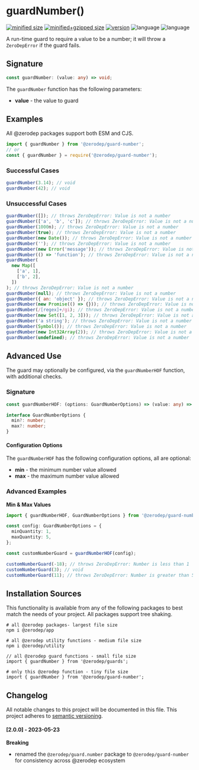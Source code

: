 # guardNumber()

[![minified size](https://img.shields.io/bundlephobia/min/@zerodep/guard-number?style=flat-square&color=blue)](https://bundlephobia.com/package/@zerodep/guard-number)
[![minified+gzipped size](https://img.shields.io/bundlephobia/minzip/@zerodep/guard-number?style=flat-square&color=blue)](https://bundlephobia.com/package/@zerodep/guard-number)
[![version](https://img.shields.io/npm/v/@zerodep/guard-number?style=flat-square&color=blue)](https://www.npmjs.com/package/@zerodep/guard-number)
![language](https://img.shields.io/github/languages/top/cdepage/zerodep?style=flat-square)
![language](https://img.shields.io/badge/types-included-blue?style=flat-square)

A run-time guard to require a value to be a number; it will throw a `ZeroDepError` if the guard fails.

## Signature

```typescript
const guardNumber: (value: any) => void;
```

The `guardNumber` function has the following parameters:

- **value** - the value to guard

## Examples

All @zerodep packages support both ESM and CJS.

```javascript
import { guardNumber } from '@zerodep/guard-number';
// or
const { guardNumber } = require('@zerodep/guard-number');
```

### Successful Cases

```javascript
guardNumber(3.14); // void
guardNumber(42); // void
```

### Unsuccessful Cases

```javascript
guardNumber([]); // throws ZeroDepError: Value is not a number
guardNumber(['a', 'b', 'c']); // throws ZeroDepError: Value is not a number
guardNumber(1000n); // throws ZeroDepError: Value is not a number
guardNumber(true); // throws ZeroDepError: Value is not a number
guardNumber(new Date()); // throws ZeroDepError: Value is not a number
guardNumber(''); // throws ZeroDepError: Value is not a number
guardNumber(new Error('message')); // throws ZeroDepError: Value is not a number
guardNumber(() => 'function'); // throws ZeroDepError: Value is not a number
guardNumber(
  new Map([
    ['a', 1],
    ['b', 2],
  ])
); // throws ZeroDepError: Value is not a number
guardNumber(null); // throws ZeroDepError: Value is not a number
guardNumber({ an: 'object' }); // throws ZeroDepError: Value is not a number
guardNumber(new Promise(() => {})); // throws ZeroDepError: Value is not a number
guardNumber(/[regex]+/gi); // throws ZeroDepError: Value is not a number
guardNumber(new Set([1, 2, 3])); // throws ZeroDepError: Value is not a number
guardNumber('a string'); // throws ZeroDepError: Value is not a number
guardNumber(Symbol()); // throws ZeroDepError: Value is not a number
guardNumber(new Int32Array(2)); // throws ZeroDepError: Value is not a number
guardNumber(undefined); // throws ZeroDepError: Value is not a number
```

## Advanced Use

The guard may optionally be configured, via the `guardNumberHOF` function, with additional checks.

### Signature

```typescript
const guardNumberHOF: (options: GuardNumberOptions) => (value: any) => void;

interface GuardNumberOptions {
  min?: number;
  max?: number;
}
```

#### Configuration Options

The `guardNumberHOF` has the following configuration options, all are optional:

- **min** - the minimum number value allowed
- **max** - the maximum number value allowed

### Advanced Examples

**Min & Max Values**

```typescript
import { guardNumberHOF, GuardNumberOptions } from '@zerodep/guard-number';

const config: GuardNumberOptions = {
  minQuantity: 1,
  maxQuantity: 5,
};

const customNumberGuard = guardNumberHOF(config);

customNumberGuard(-18); // throws ZeroDepError: Number is less than 1
customNumberGuard(3); // void
customNumberGuard(11); // throws ZeroDepError: Number is greater than 5
```

## Installation Sources

This functionality is available from any of the following packages to best match the needs of your project. All packages support tree shaking.

```shell
# all @zerodep packages- largest file size
npm i @zerodep/app

# all @zerodep utility functions - medium file size
npm i @zerodep/utility

// all @zerodep guard functions - small file size
import { guardNumber } from '@zerodep/guards';

# only this @zerodep function - tiny file size
import { guardNumber } from '@zerodep/guard-number';
```

## Changelog

All notable changes to this project will be documented in this file. This project adheres to [semantic versioning](https://semver.org/spec/v2.0.0.html).

#### [2.0.0] - 2023-05-23

**Breaking**

- renamed the `@zerodep/guard.number` package to `@zerodep/guard-number` for consistency across @zerodep ecosystem
